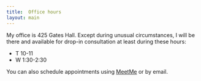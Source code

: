```yaml
---
title:  Office hours
layout: main
---
```


My office is 425 Gates Hall.  Except during unusual circumstances, I
will be there and available for drop-in consultation at least during
these hours:

 - T 10-11
 - W 1:30-2:30

You can also schedule appointments 
using [MeetMe](http://www.meetme.so/DavidBindel)
or by email.
